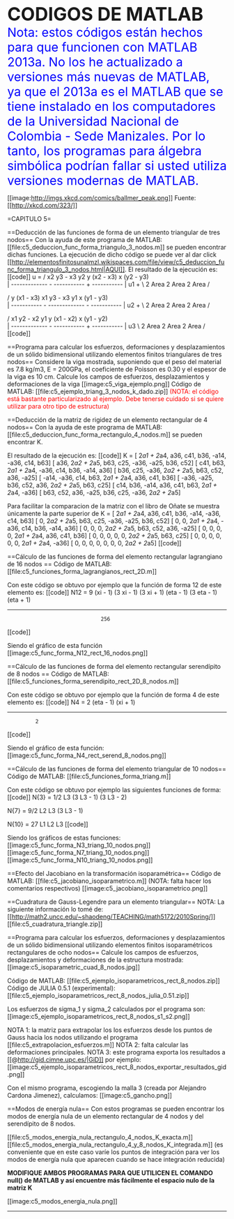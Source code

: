 **<span style="font-size: 300%">CODIGOS DE MATLAB</span>**
<span style="color: #0000ff;
font-size: 200%;">Nota: estos códigos están hechos para que funcionen con MATLAB 2013a. No los he actualizado a versiones más nuevas de MATLAB, ya que el 2013a es el MATLAB que se tiene instalado en los computadores de la Universidad Nacional de Colombia - Sede Manizales. Por lo tanto, los programas para álgebra simbólica podrían fallar si usted utiliza versiones modernas de MATLAB.</span>

[[image:http://imgs.xkcd.com/comics/ballmer_peak.png]]
Fuente: [[http://xkcd.com/323/]]

=CAPITULO 5=

==Deducción de las funciones de forma de un elemento triangular de tres nodos==
Con la ayuda de este programa de MATLAB: [[file:c5_deduccion_func_forma_triangulo_3_nodos.m]] se pueden encontrar dichas funciones.
La ejecución de dicho código se puede ver al dar click [[http://elementosfinitosunalmzl.wikispaces.com/file/view/c5_deduccion_func_forma_triangulo_3_nodos.html|AQUI]]. El resultado de la ejecución es:
[[code]]
u = 
   / x2 y3 - x3 y2   y (x2 - x3)   x (y2 - y3) \
   | ------------- - ----------- + ----------- | u1 +
   \    2 Area         2 Area        2 Area    /

   / y (x1 - x3)   x1 y3 - x3 y1   x (y1 - y3) \
   | ----------- - ------------- - ----------- | u2 +
   \   2 Area         2 Area         2 Area    /

   / x1 y2 - x2 y1   y (x1 - x2)   x (y1 - y2) \
   | ------------- - ----------- + ----------- | u3
   \    2 Area         2 Area        2 Area    /
[[code]]


==Programa para calcular los esfuerzos, deformaciones y desplazamientos de un sólido bidimensional utilizando elementos finitos triangulares de tres nodos==
Considere la viga mostrada, suponiendo que el peso del material es 7.8 kg/m3, E = 200GPa, el coeficiente de Poisson es 0.30 y el espesor de la viga es 10 cm. Calcule los campos de esfuerzos, desplazamientos y deformaciones de la viga
[[image:c5_viga_ejemplo.png]]
Código de MATLAB: [[file:c5_ejemplo_triang_3_nodos_k_dado.zip]] <span style="color: #ff0000;">(NOTA: el código está bastante particularizado al ejemplo. Debe tenerse cuidado si se quiere utilizar para otro tipo de estructura)</span>


==Deducción de la matriz de rigidez de un elemento rectangular de 4 nodos==
Con la ayuda de este programa de MATLAB: [[file:c5_deduccion_func_forma_rectangulo_4_nodos.m]] se pueden encontrar K.

El resultado de la ejecución es:
[[code]]
K =
[ 2*a1 + 2*a4,         a36,         c41,         b36,        -a14,        -a36,         c14,         b63]
[         a36, 2*a2 + 2*a5,         b63,         c25,        -a36,        -a25,         b36,         c52]
[         c41,         b63, 2*a1 + 2*a4,        -a36,         c14,         b36,        -a14,         a36]
[         b36,         c25,        -a36, 2*a2 + 2*a5,         b63,         c52,         a36,        -a25]
[        -a14,        -a36,         c14,         b63, 2*a1 + 2*a4,         a36,         c41,         b36]
[        -a36,        -a25,         b36,         c52,         a36, 2*a2 + 2*a5,         b63,         c25]
[         c14,         b36,        -a14,         a36,         c41,         b63, 2*a1 + 2*a4,        -a36]
[         b63,         c52,         a36,        -a25,         b36,         c25,        -a36, 2*a2 + 2*a5]

 
Para facilitar la comparacion de la matriz con el libro de Oñate
se muestra únicamente la parte superior de K =
[ 2*a1 + 2*a4,         a36,         c41,         b36,        -a14,        -a36,         c14,         b63]
[           0, 2*a2 + 2*a5,         b63,         c25,        -a36,        -a25,         b36,         c52]
[           0,           0, 2*a1 + 2*a4,        -a36,         c14,         b36,        -a14,         a36]
[           0,           0,           0, 2*a2 + 2*a5,         b63,         c52,         a36,        -a25]
[           0,           0,           0,           0, 2*a1 + 2*a4,         a36,         c41,         b36]
[           0,           0,           0,           0,           0, 2*a2 + 2*a5,         b63,         c25]
[           0,           0,           0,           0,           0,           0, 2*a1 + 2*a4,        -a36]
[           0,           0,           0,           0,           0,           0,           0, 2*a2 + 2*a5]
[[code]]


==Cálculo de las funciones de forma del elemento rectangular lagrangiano de 16 nodos ==
Código de MATLAB: [[file:c5_funciones_forma_lagrangianos_rect_2D.m]]

Con este código se obtuvo por ejemplo que la función de forma 12 de este elemento es:
[[code]]
N12 = 
    9 (xi - 1) (3 xi - 1) (3 xi + 1) (eta - 1) (3 eta - 1) (eta + 1)
  - ----------------------------------------------------------------
                                  256
[[code]]

Siendo el gráfico de esta función
[[image:c5_func_forma_N12_rect_16_nodos.png]]


==Cálculo de las funciones de forma del elemento rectangular serendípito de 8 nodos ==
Código de MATLAB: [[file:c5_funciones_forma_serendipito_rect_2D_8_nodos.m]]

Con este código se obtuvo por ejemplo que la función de forma 4 de este elemento es:
[[code]]
N4 = 
        2
    (eta  - 1) (xi + 1)
  - -------------------
             2
[[code]]

Siendo el gráfico de esta función:
[[image:c5_func_forma_N4_rect_serend_8_nodos.png]]


==Cálculo de las funciones de forma del elemento triangular de 10 nodos==
Código de MATLAB: [[file:c5_funciones_forma_triang.m]]

Con este código se obtuvo por ejemplo las siguientes funciones de forma:
[[code]]
N{3} =
                         1/2 L3 (3 L3 - 1) (3 L3 - 2)

N{7} =
                             9/2 L2 L3 (3 L3 - 1)

N{10} = 
                                  27 L1 L2 L3
[[code]]

Siendo los gráficos de estas funciones:
[[image:c5_func_forma_N3_triang_10_nodos.png]][[image:c5_func_forma_N7_triang_10_nodos.png]][[image:c5_func_forma_N10_triang_10_nodos.png]]

==Efecto del Jacobiano en la transformación isoparamétrica==
Código de MATLAB: [[file:c5_jacobiano_isoparametrico.m]] (NOTA: falta hacer los comentarios respectivos)
[[image:c5_jacobiano_isoparametrico.png]]

==Cuadratura de Gauss-Legendre para un elemento triangular==
NOTA: La siguiente información lo tomé de: [[http://math2.uncc.edu/~shaodeng/TEACHING/math5172/2010Spring/]]
[[file:c5_cuadratura_triangle.zip]]


==Programa para calcular los esfuerzos, deformaciones y desplazamientos de un sólido bidimensional utilizando elementos finitos isoparamétricos rectangulares de ocho nodos==
Calcule los campos de esfuerzos, desplazamientos y deformaciones de la estructura mostrada:
[[image:c5_isoparametric_cuad_8_nodos.jpg]]

Código de MATLAB: [[file:c5_ejemplo_isoparametricos_rect_8_nodos.zip]] 
Código de JULIA 0.5.1 (experimental): [[file:c5_ejemplo_isoparametricos_rect_8_nodos_julia_0.51.zip]]

Los esfuerzos de sigma_1 y sigma_2 calculados por el programa son: 
[[image:c5_ejemplo_isoparametricos_rect_8_nodos_s1_s2.png]]

NOTA 1: la matriz para extrapolar los los esfuerzos desde los puntos de Gauss hacia los nodos utilizando el programa [[file:c5_extrapolacion_esfuerzos.m]]
NOTA 2: falta calcular las deformaciones principales.
NOTA 3: este programa exporta los resultados a [[@http://gid.cimne.upc.es/|GiD]] por ejemplo:
[[image:c5_ejemplo_isoparametricos_rect_8_nodos_exportar_resultados_gid.png]]

Con el mismo programa, escogiendo la malla 3 (creada por Alejandro Cardona Jimenez), calculamos:
[[image:c5_gancho.png]]

==Modos de energía nula==
Con estos programas se pueden encontrar los modos de energía nula de un elemento rectangular de 4 nodos y del serendípito de 8 nodos.

[[file:c5_modos_energia_nula_rectangulo_4_nodos_K_exacta.m]] 
[[file:c5_modos_energia_nula_rectangulo_4_y_8_nodos_K_integrada.m]] (es conveniente que en este caso varíe los puntos de integración para ver los modos de energía nula que aparecen cuando se hace integración reducida)

**MODIFIQUE AMBOS PROGRAMAS PARA QUE UTILICEN EL COMANDO null() de MATLAB y así encuentre más fácilmente el espacio nulo de la matriz K**

[[image:c5_modos_energia_nula.png]]

----